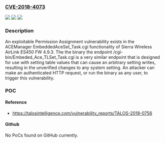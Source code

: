 ### [CVE-2018-4073](https://cve.mitre.org/cgi-bin/cvename.cgi?name=CVE-2018-4073)
![](https://img.shields.io/static/v1?label=Product&message=Sierra%20Wireless&color=blue)
![](https://img.shields.io/static/v1?label=Version&message=Sierra%20Wireless%20AirLink%20ES450%20FW%204.9.3%20&color=brightgreen)
![](https://img.shields.io/static/v1?label=Vulnerability&message=Incorrect%20Permission%20Assignment%20for%20Critical%20Resource&color=brightgreen)

### Description

An exploitable Permission Assignment vulnerability exists in the ACEManager EmbeddedAceSet_Task.cgi functionality of Sierra Wireless AirLink ES450 FW 4.9.3. The the binary the endpoint /cgi-bin/Embeded_Ace_TLSet_Task.cgi is a very similar endpoint that is designed for use with setting table values that can cause an arbitrary setting writes, resulting in the unverified changes to any system setting. An attacker can make an authenticated HTTP request, or run the binary as any user, to trigger this vulnerability.

### POC

#### Reference
- https://talosintelligence.com/vulnerability_reports/TALOS-2018-0756

#### Github
No PoCs found on GitHub currently.

